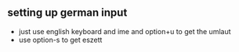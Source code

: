 ## setting up german input

- just use english keyboard and ime and option+u to get the umlaut
- use option-s to get eszett